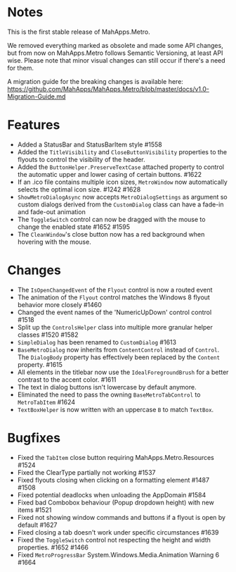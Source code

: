 # Notes

This is the first stable release of MahApps.Metro.

We removed everything marked as obsolete and made some API changes, but from now on MahApps.Metro follows Semantic Versioning, at least API wise. Please note that minor visual changes can still occur if there's a need for them.

A migration guide for the breaking changes is available here: https://github.com/MahApps/MahApps.Metro/blob/master/docs/v1.0-Migration-Guide.md

# Features

- Added a StatusBar and StatusBarItem style #1558
- Added the `TitleVisibility` and `CloseButtonVisibility` properties to the flyouts to control the visibility of the header.
- Added the `ButtonHelper.PreserveTextCase` attached property to control the automatic upper and lower casing of certain buttons. #1622
- If an .ico file contains multiple icon sizes, `MetroWindow` now automatically selects the optimal icon size. #1242 #1628
- `ShowMetroDialogAsync` now accepts `MetroDialogSettings` as argument so custom dialogs derived from the `CustomDialog` class can have a fade-in and fade-out animation
- The `ToggleSwitch` control can now be dragged with the mouse to change the enabled state #1652 #1595
- The `CleanWindow`'s close button now has a red background when hovering with the mouse.

# Changes

- The `IsOpenChangedEvent` of the `Flyout` control is now a routed event
- The animation of the `Flyout` control matches the Windows 8 flyout behavior more closely #1460
- Changed the event names of the 'NumericUpDown' control control #1518
- Split up the `ControlsHelper` class into multiple more granular helper classes #1520 #1582
- `SimpleDialog` has been renamed to `CustomDialog` #1613
- `BaseMetroDialog` now inherits from `ContentControl` instead of `Control`. 
  The `DialogBody` property has effectively been replaced by the `Content` property. #1615
- All elements in the titlebar now use the `IdealForegroundBrush` for a better contrast to the accent color. #1611
- The text in dialog buttons isn't lowercase by default anymore.
- Eliminated the need to pass the owning `BaseMetroTabControl` to `MetroTabItem` #1624
- `TextBoxHelper` is now written with an uppercase `B` to match `TextBox`.

# Bugfixes

- Fixed the `TabItem` close button requiring MahApps.Metro.Resources #1524
- Fixed the ClearType partially not working #1537
- Fixed flyouts closing when clicking on a formatting element #1487 #1508
- Fixed potential deadlocks when unloading the AppDomain #1584
- Fixed bad Combobox behaviour (Popup dropdown height) with new items #1521
- Fixed not showing window commands and buttons if a flyout is open by default #1627
- Fixed closing a tab doesn't work under specific circumstances #1639
- Fixed the `ToggleSwitch` control not respecting the height and width properties. #1652 #1466
- Fixed `MetroProgressBar` System.Windows.Media.Animation Warning 6 #1664
